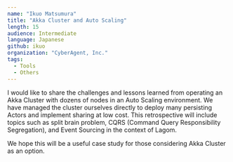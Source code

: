 ```yaml
---
name: "Ikuo Matsumura"
title: "Akka Cluster and Auto Scaling"
length: 15
audience: Intermediate
language: Japanese
github: ikuo
organization: "CyberAgent, Inc."
tags:
  - Tools
  - Others
---
```

I would like to share the challenges and lessons learned from operating an Akka Cluster with dozens of nodes in an Auto Scaling environment.
We have managed the cluster ourselves directly to deploy many persisting Actors and implement sharing at low cost.
This retrospective will include topics such as split brain problem, CQRS (Command Query Responsibility Segregation), and Event Sourcing in the context of Lagom.

We hope this will be a useful case study for those considering Akka Cluster as an option.
